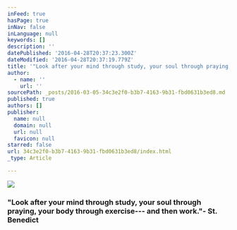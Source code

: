 ```yaml
---
inFeed: true
hasPage: true
inNav: false
inLanguage: null
keywords: []
description: ''
datePublished: '2016-04-28T20:37:23.300Z'
dateModified: '2016-04-28T20:37:19.779Z'
title: '"Look after your mind through study, your soul through praying, your body through exercise— and then work."- St. Benedict'
author:
  - name: ''
    url: ''
sourcePath: _posts/2016-03-05-34c3e2f0-b3b7-4163-9b31-fbd0631b3ed8.md
published: true
authors: []
publisher:
  name: null
  domain: null
  url: null
  favicon: null
starred: false
url: 34c3e2f0-b3b7-4163-9b31-fbd0631b3ed8/index.html
_type: Article

---
```

![](https://s3-us-west-2.amazonaws.com/the-grid-img/p/b8e9dd5a9eebdfc42d94b12f2a2807f3c810ffe6.jpg)

### "Look after your mind through study, your soul through praying, your body through exercise--- and then work."- St. Benedict
